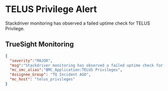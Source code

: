 # TELUS Privilege Alert
Stackdriver monitoring has observed a failed uptime check for TELUS Privilege.

## TrueSight Monitoring
```json
{
  "severity":"MAJOR",
  "msg":"Stackdriver monitoring has observed a failed uptime check for TELUS Privilege.",
  "mc_smc_alias":"BMC_Application:TELUS Privileges",
  "Assignee_Group": "TQ Incident AGO",
  "mc_host": "telus_privileges"
}
```

